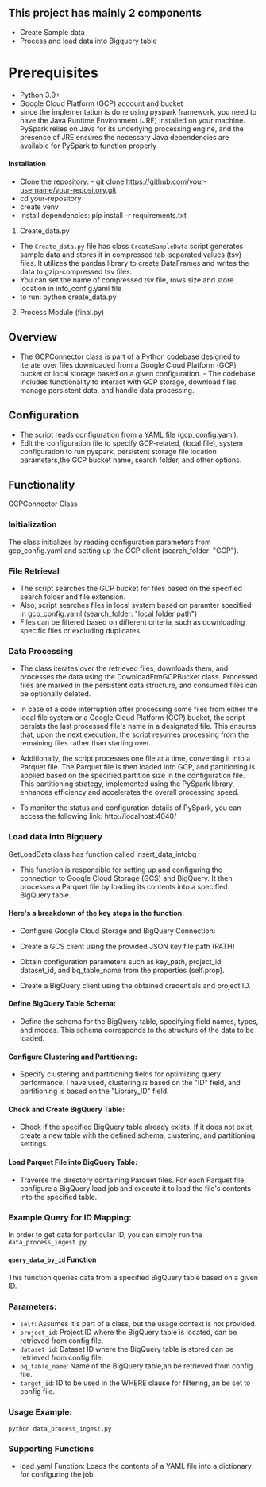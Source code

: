 ## This project has mainly 2 components

- Create Sample data
- Process and load data into Bigquery table

# Prerequisites

- Python 3.9+
- Google Cloud Platform (GCP) account and bucket
- since the implementation is done using pyspark framework, you need to have the Java Runtime Environment (JRE) installed on your machine. PySpark relies on Java for its underlying processing engine, and the presence of JRE ensures the necessary Java dependencies are available for PySpark to function properly

#### Installation

- Clone the repository: - git clone https://github.com/your-username/your-repository.git
- cd your-repository
- create venv
- Install dependencies: pip install -r requirements.txt

1. Create_data.py

- The `Create_data.py` file has class `CreateSampleData` script generates sample data and stores it in compressed tab-separated values (tsv) files. It utilizes the pandas library to create DataFrames and writes the data to gzip-compressed tsv files.
- You can set the name of compressed tsv file, rows size and store location in info_config.yaml file
- to run: python create_data.py

2. Process Module (final.py)

## Overview

- The GCPConnector class is part of a Python codebase designed to iterate over files downloaded from a Google Cloud Platform (GCP) bucket or local storage based on a given configuration. - The codebase includes functionality to interact with GCP storage, download files, manage persistent data, and handle data processing.

## Configuration

- The script reads configuration from a YAML file (gcp_config.yaml).
- Edit the configuration file to specify GCP-related, (local file), system configuration to run pyspark, persistent storage file location parameters,the GCP bucket name, search folder, and other options.

## Functionality

GCPConnector Class

### Initialization

The class initializes by reading configuration parameters from gcp_config.yaml and setting up the GCP client (search_folder: "GCP").

### File Retrieval

- The script searches the GCP bucket for files based on the specified search folder and file extension.
- Also, script searches files in local system based on paramter specified in gcp_config.yaml (search_folder: "local folder path")
- Files can be filtered based on different criteria, such as downloading specific files or excluding duplicates.

### Data Processing

- The class iterates over the retrieved files, downloads them, and processes the data using the DownloadFrmGCPBucket class.
  Processed files are marked in the persistent data structure, and consumed files can be optionally deleted.

- In case of a code interruption after processing some files from either the local file system or a Google Cloud Platform (GCP) bucket, the script persists the last processed file's name in a designated file. This ensures that, upon the next execution, the script resumes processing from the remaining files rather than starting over.

- Additionally, the script processes one file at a time, converting it into a Parquet file. The Parquet file is then loaded into GCP, and partitioning is applied based on the specified partition size in the configuration file. This partitioning strategy, implemented using the PySpark library, enhances efficiency and accelerates the overall processing speed.

- To monitor the status and configuration details of PySpark, you can access the following link: http://localhost:4040/

### Load data into Bigquery

GetLoadData class has function called insert_data_intobq

- This function is responsible for setting up and configuring the connection to Google Cloud Storage (GCS) and BigQuery. It then processes a Parquet file by loading its contents into a specified BigQuery table.

#### Here's a breakdown of the key steps in the function:

- Configure Google Cloud Storage and BigQuery Connection:
- Create a GCS client using the provided JSON key file path (PATH)

- Obtain configuration parameters such as key_path, project_id, dataset_id, and bq_table_name from the properties (self.prop).
- Create a BigQuery client using the obtained credentials and project ID.

#### Define BigQuery Table Schema:

- Define the schema for the BigQuery table, specifying field names, types, and modes. This schema corresponds to the structure of the data to be loaded.

#### Configure Clustering and Partitioning:

- Specify clustering and partitioning fields for optimizing query performance. I have used, clustering is based on the "ID" field, and partitioning is based on the "Library_ID" field.

#### Check and Create BigQuery Table:

- Check if the specified BigQuery table already exists. If it does not exist, create a new table with the defined schema, clustering, and partitioning settings.

#### Load Parquet File into BigQuery Table:

- Traverse the directory containing Parquet files. For each Parquet file, configure a BigQuery load job and execute it to load the file's contents into the specified table.

### Example Query for ID Mapping:

In order to get data for particular ID, you can simply run the `data_process_ingest.py`

#### `query_data_by_id` Function

This function queries data from a specified BigQuery table based on a given ID.

### Parameters:

- `self`: Assumes it's part of a class, but the usage context is not provided.
- `project_id`: Project ID where the BigQuery table is located, can be retrieved from config file.
- `dataset_id`: Dataset ID where the BigQuery table is stored,can be retrieved from config file.
- `bq_table_name`: Name of the BigQuery table,an be retrieved from config file.
- `target_id`: ID to be used in the WHERE clause for filtering, an be set to config file.

### Usage Example:

`python data_process_ingest.py `

### Supporting Functions

- load_yaml Function:
  Loads the contents of a YAML file into a dictionary for configuring the job.
